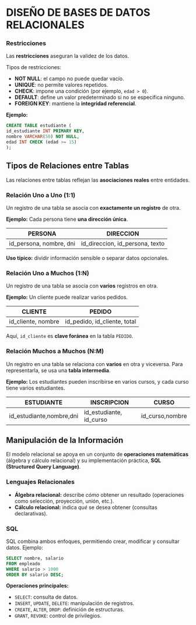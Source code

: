 # DISEÑO DE BASES DE DATOS RELACIONALES

### Restricciones

Las **restricciones** aseguran la validez de los datos.

Tipos de restricciones:

* ​**NOT NULL**​: el campo no puede quedar vacío.
* ​**UNIQUE**​: no permite valores repetidos.
* ​**CHECK**​: impone una condición (por ejemplo, `edad > 0`).
* ​**DEFAULT**​: define un valor predeterminado si no se especifica ninguno.
* ​**FOREIGN KEY**​: mantiene la ​**integridad referencial**​.

**Ejemplo:**

```sql
CREATE TABLE estudiante (
id_estudiante INT PRIMARY KEY,
nombre VARCHAR(50) NOT NULL,
edad INT CHECK (edad >= 15)
);
```

## Tipos de Relaciones entre Tablas

Las relaciones entre tablas reflejan las **asociaciones reales** entre entidades.

### Relación Uno a Uno (1:1)

Un registro de una tabla se asocia con **exactamente un registro** de otra.

**Ejemplo:**
Cada persona tiene ​**una dirección única**​.

| PERSONA     | DIRECCION     |
| ------------- | --------------- |
| id_persona, nombre, dni | id_direccion, id_persona, texto  |

**Uso típico:** dividir información sensible o separar datos opcionales.

### Relación Uno a Muchos (1:N)

Un registro de una tabla se asocia con **varios** registros en otra.

**Ejemplo:**
Un cliente puede realizar varios pedidos.

| CLIENTE     | PEDIDO                  |
| ------------- | ------------------------- |
| id_cliente, nombre | id_pedido, id_cliente, total |

Aquí, `id_cliente` es **clave foránea** en la tabla `PEDIDO`.

### Relación Muchos a Muchos (N:M)

Un registro en una tabla se relaciona con **varios** en otra y viceversa.
Para representarla, se usa una ​**tabla intermedia**​.

**Ejemplo:**
Los estudiantes pueden inscribirse en varios cursos, y cada curso tiene varios estudiantes.

| ESTUDIANTE     | INSCRIPCION               | CURSO     |
| ---------------- | --------------------------- | ----------- |
| id_estudiante,nombre,dni  | id_estudiante, id_curso | id_curso,nombre |

## Manipulación de la Información

El modelo relacional se apoya en un conjunto de **operaciones matemáticas** (álgebra y cálculo relacional) y su implementación práctica, ​**SQL (Structured Query Language)**​.

### Lenguajes Relacionales

* **Álgebra relacional:** describe *cómo* obtener un resultado (operaciones como selección, proyección, unión, etc.).
* **Cálculo relacional:** indica *qué* se desea obtener (consultas declarativas).

### SQL

SQL combina ambos enfoques, permitiendo crear, modificar y consultar datos.
Ejemplo:

```sql
SELECT nombre, salario
FROM empleado
WHERE salario > 1000
ORDER BY salario DESC;
```

**Operaciones principales:**

* `SELECT`: consulta de datos.
* `INSERT`, `UPDATE`, `DELETE`: manipulación de registros.
* `CREATE`, `ALTER`, `DROP`: definición de estructuras.
* `GRANT`, `REVOKE`: control de privilegios.

